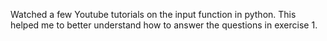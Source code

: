 Watched a few Youtube tutorials on the input function in python. 
This helped me to better understand how to answer the questions in exercise 1. 
